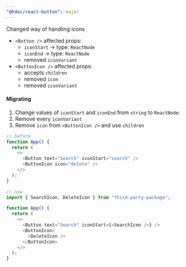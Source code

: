 ```yaml
---
"@hdoc/react-button": major
---
```


Changed way of handling icons

- `<Button />` affected props:
  - `iconStart` -> type: `ReactNode`
  - `iconEnd` -> type: `ReactNode`
  - removed `iconVariant`
- `<ButtonIcon />` affected props:
  - accepts `children`
  - removed `icon`
  - removed `iconVariant`

#### Migrating

1. Change values of `iconStart` and `iconEnd` from `string` to `ReactNode`:
2. Remove every `iconVariant`
3. Remove `icon` from `<ButtonIcon />` and use `children`

```js
// before
function App() {
  return (
    <>
      <Button text="Search" iconStart="search" />
      <ButtonIcon icon="delete" />
    </>
  );
}

// now
import { SearchIcon, DeleteIcon } from "third-party-package";

function App() {
  return (
    <>
      <Button text="Search" iconStart={<SearchIcon />} />
      <ButtonIcon>
        <DeleteIcon />
      </ButtonIcon>
    </>
  );
}
```
